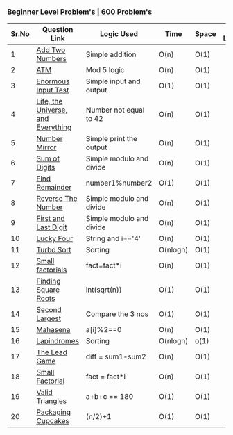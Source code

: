### [Beginner Level Problem's |  600 Problem's](https://www.codechef.com/problems/beginner?page=0&limit=20&sort_by=successful_submissions&sort_order=desc&search=&start_rating=-1&end_rating=10000&topic=&tags=&group=all)

|  Sr.No  | Question Link  | Logic Used                                                                         | Time | Space | Yt Link |
| -- | ---------------------|------------------------------------------------------------------- | -----| ------| --------|
| 1  | [Add Two Numbers](https://github.com/ajay-nikumbh/cODE_cHEF/tree/main/01-Beginner/01.%20Add%20Two%20Numbers) | Simple addition       | O(n) | O(1)|
| 2  | [ATM](https://github.com/ajay-nikumbh/cODE_cHEF/tree/main/01-Beginner/02.%20ATM) | Mod 5 logic| O(n) | O(1) |
| 3  | [Enormous Input Test](https://github.com/ajay-nikumbh/cODE_cHEF/tree/main/01-Beginner/03.%20Enormous%20Input%20Test) | Simple input and output | O(1) | O(1) |
| 4  | [Life, the Universe, and Everything](https://github.com/ajay-nikumbh/cODE_cHEF/tree/main/01-Beginner/04.%20Life%2C%20the%20Universe%2C%20and%20Everything) | Number not equal to 42  | O(n) | O(1) |
| 5  | [Number Mirror](https://github.com/ajay-nikumbh/cODE_cHEF/tree/main/01-Beginner/05.%20Number%20Mirror) | Simple print the output | O(n) | O(1) | 
| 6  | [Sum of Digits](https://github.com/ajay-nikumbh/cODE_cHEF/tree/main/01-Beginner/06.%20Sum%20of%20Digits) |  Simple modulo and divide | O(n) | O(1)
| 7  | [Find Remainder](https://github.com/ajay-nikumbh/cODE_cHEF/tree/main/01-Beginner/07.%20Find%20Remainder) | number1%number2 | O(1) | O(1) |
| 8  | [Reverse The Number](https://github.com/ajay-nikumbh/cODE_cHEF/tree/main/01-Beginner/08.%20Reverse%20The%20Number) | Simple modulo and divide | O(n) | O(1)
| 9  | [First and Last Digit](https://github.com/ajay-nikumbh/cODE_cHEF/tree/main/01-Beginner/09.%20First%20and%20Last%20Digit) | Simple modulo and divide | O(n) | O(1)
| 10 | [Lucky Four](https://github.com/ajay-nikumbh/cODE_cHEF/tree/main/01-Beginner/10.%20Lucky%20Four) | String and  i=='4' | O(n) | O(1) 
| 11 | [Turbo Sort](https://github.com/ajay-nikumbh/cODE_cHEF/tree/main/01-Beginner/11.%20Turbo%20Sort) | Sorting  | O(nlogn) | O(1)
| 12 | [Small factorials](https://github.com/ajay-nikumbh/cODE_cHEF/tree/main/01-Beginner/12.%20Small%20factorials) | fact=fact*i | O(n) | O(1)
| 13 | [Finding Square Roots](https://github.com/ajay-nikumbh/cODE_cHEF/tree/main/01-Beginner/13.%20Finding%20Square%20Roots) | int(sqrt(n)) | O(1) | O(1)
| 14 | [Second Largest](https://github.com/ajay-nikumbh/cODE_cHEF/tree/main/01-Beginner/14.%20Second%20Largest) | Compare the 3 nos | O(1) | O(1)
| 15 | [Mahasena](https://github.com/ajay-nikumbh/cODE_cHEF/tree/main/01-Beginner/15.%20Mahasena) | a[i]%2==0 | O(n) | O(1)
| 16 | [Lapindromes](https://github.com/ajay-nikumbh/cODE_cHEF/tree/main/01-Beginner/16.%20Lapindromes) | Sorting | O(nlogn) | o(1)
| 17 | [The Lead Game](https://github.com/ajay-nikumbh/cODE_cHEF/tree/main/01-Beginner/17.%20The%20Lead%20Game) | diff  = sum1-sum2 | O(n) | O(1) 
| 18 | [Small Factorial](https://github.com/ajay-nikumbh/cODE_cHEF/tree/main/01-Beginner/18.%20Small%20Factorial) | fact = fact*i | O(n) | O(1)
| 19 | [Valid Triangles](https://github.com/ajay-nikumbh/cODE_cHEF/tree/main/01-Beginner/19.%20Valid%20Triangles) |a+b+c == 180 | O(1) | O(1)
| 20 | [Packaging Cupcakes](https://github.com/ajay-nikumbh/cODE_cHEF/tree/main/01-Beginner/20.%20Packaging%20Cupcakes) | (n/2)+1 | O(1) | O(1)


